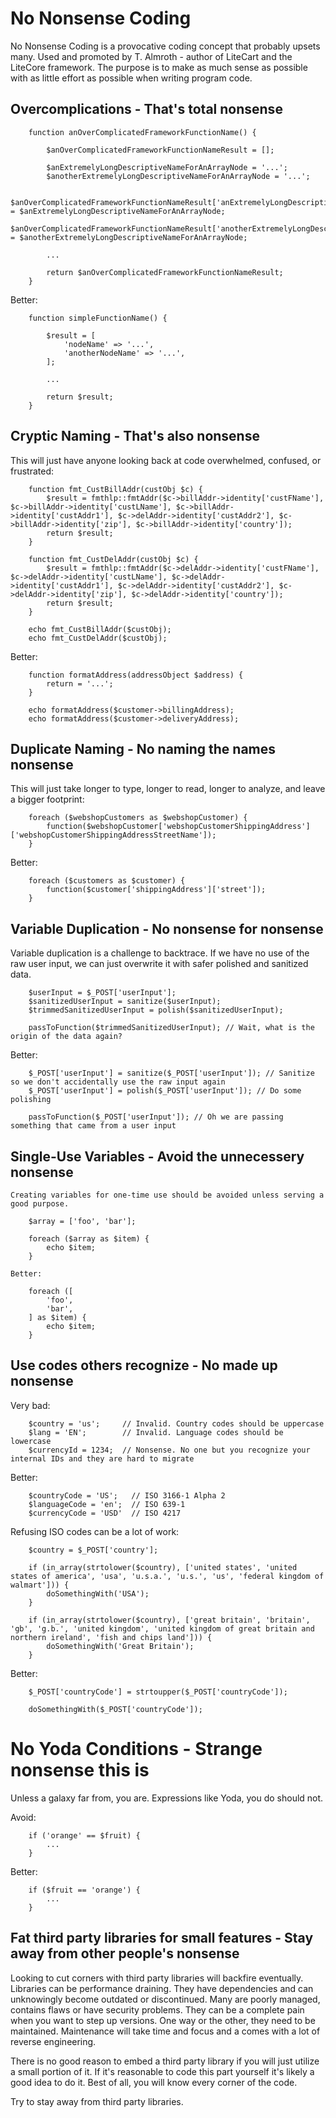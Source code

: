 
# No Nonsense Coding

No Nonsense Coding is a provocative coding concept that probably upsets many. Used and promoted by T. Almroth - author of LiteCart and the LiteCore framework.
The purpose is to make as much sense as possible with as little effort as possible when writing program code.


## Overcomplications - That's total nonsense

		function anOverComplicatedFrameworkFunctionName() {

			$anOverComplicatedFrameworkFunctionNameResult = [];

			$anExtremelyLongDescriptiveNameForAnArrayNode = '...';
			$anotherExtremelyLongDescriptiveNameForAnArrayNode = '...';

			$anOverComplicatedFrameworkFunctionNameResult['anExtremelyLongDescriptiveNameForAnArrayNode'] = $anExtremelyLongDescriptiveNameForAnArrayNode;
			$anOverComplicatedFrameworkFunctionNameResult['anotherExtremelyLongDescriptiveNameForAnArrayNode'] = $anotherExtremelyLongDescriptiveNameForAnArrayNode;

			...

			return $anOverComplicatedFrameworkFunctionNameResult;
		}

Better:

		function simpleFunctionName() {

			$result = [
				'nodeName' => '...',
				'anotherNodeName' => '...',
			];

			...

			return $result;
		}


## Cryptic Naming - That's also nonsense

This will just have anyone looking back at code overwhelmed, confused, or frustrated:

		function fmt_CustBillAddr(custObj $c) {
			$result = fmthlp::fmtAddr($c->billAddr->identity['custFName'], $c->billAddr->identity['custLName'], $c->billAddr->identity['custAddr1'], $c->delAddr->identity['custAddr2'], $c->billAddr->identity['zip'], $c->billAddr->identity['country']);
			return $result;
		}

		function fmt_CustDelAddr(custObj $c) {
			$result = fmthlp::fmtAddr($c->delAddr->identity['custFName'], $c->delAddr->identity['custLName'], $c->delAddr->identity['custAddr1'], $c->delAddr->identity['custAddr2'], $c->delAddr->identity['zip'], $c->delAddr->identity['country']);
			return $result;
		}

		echo fmt_CustBillAddr($custObj);
		echo fmt_CustDelAddr($custObj);

Better:

		function formatAddress(addressObject $address) {
			return = '...';
		}

		echo formatAddress($customer->billingAddress);
		echo formatAddress($customer->deliveryAddress);


## Duplicate Naming - No naming the names nonsense

This will just take longer to type, longer to read, longer to analyze, and leave a bigger footprint:

		foreach ($webshopCustomers as $webshopCustomer) {
			function($webshopCustomer['webshopCustomerShippingAddress']['webshopCustomerShippingAddressStreetName']);
		}

Better:

		foreach ($customers as $customer) {
			function($customer['shippingAddress']['street']);
		}


## Variable Duplication - No nonsense for nonsense

Variable duplication is a challenge to backtrace. If we have no use of the raw user input, we can just overwrite it with safer polished and sanitized data.

		$userInput = $_POST['userInput'];
		$sanitizedUserInput = sanitize($userInput);
		$trimmedSanitizedUserInput = polish($sanitizedUserInput);

		passToFunction($trimmedSanitizedUserInput); // Wait, what is the origin of the data again?

Better:

		$_POST['userInput'] = sanitize($_POST['userInput']); // Sanitize so we don't accidentally use the raw input again
		$_POST['userInput'] = polish($_POST['userInput']); // Do some polishing

		passToFunction($_POST['userInput']); // Oh we are passing something that came from a user input


## Single-Use Variables - Avoid the unnecessery nonsense

	Creating variables for one-time use should be avoided unless serving a good purpose.

		$array = ['foo', 'bar'];

		foreach ($array as $item) {
			echo $item;
		}

	Better:

		foreach ([
			'foo',
			'bar',
		] as $item) {
			echo $item;
		}


## Use codes others recognize - No made up nonsense

Very bad:

		$country = 'us';     // Invalid. Country codes should be uppercase
		$lang = 'EN';        // Invalid. Language codes should be lowercase
		$currencyId = 1234;  // Nonsense. No one but you recognize your internal IDs and they are hard to migrate

Better:

		$countryCode = 'US';   // ISO 3166-1 Alpha 2
		$languageCode = 'en';  // ISO 639-1
		$currencyCode = 'USD'  // ISO 4217


Refusing ISO codes can be a lot of work:

		$country = $_POST['country'];

		if (in_array(strtolower($country), ['united states', 'united states of america', 'usa', 'u.s.a.', 'u.s.', 'us', 'federal kingdom of walmart'])) {
			doSomethingWith('USA');
		}

		if (in_array(strtolower($country), ['great britain', 'britain', 'gb', 'g.b.', 'united kingdom', 'united kingdom of great britain and northern ireland', 'fish and chips land'])) {
			doSomethingWith('Great Britain');
		}

Better:

		$_POST['countryCode'] = strtoupper($_POST['countryCode']);

		doSomethingWith($_POST['countryCode']);


# No Yoda Conditions - Strange nonsense this is

Unless a galaxy far from, you are. Expressions like Yoda, you do should not.

Avoid:

		if ('orange' == $fruit) {
			...
		}

Better:

		if ($fruit == 'orange') {
			...
		}


## Fat third party libraries for small features - Stay away from other people's nonsense

Looking to cut corners with third party libraries will backfire eventually. Libraries can be performance draining. They have dependencies and can unknowingly become outdated or discontinued. Many are poorly managed, contains flaws or have security problems. They can be a complete pain when you want to step up versions. One way or the other, they need to be maintained. Maintenance will take time and focus and a comes with a lot of reverse engineering.

There is no good reason to embed a third party library if you will just utilize a small portion of it. If it's reasonable to code this part yourself it's likely a good idea to do it. Best of all, you will know every corner of the code.

Try to stay away from third party libraries.
